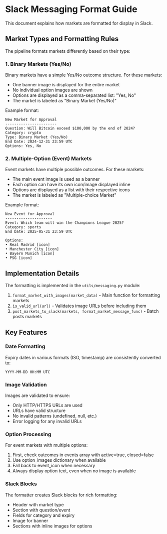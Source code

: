 # Slack Messaging Format Guide

This document explains how markets are formatted for display in Slack.

## Market Types and Formatting Rules

The pipeline formats markets differently based on their type:

### 1. Binary Markets (Yes/No)

Binary markets have a simple Yes/No outcome structure. For these markets:

- One banner image is displayed for the entire market
- No individual option images are shown
- Options are displayed as a comma-separated list: "Yes, No"
- The market is labeled as "Binary Market (Yes/No)"

Example format:
```
New Market for Approval
-----------------------
Question: Will Bitcoin exceed $100,000 by the end of 2024?
Category: crypto
Type: Binary Market (Yes/No)
End Date: 2024-12-31 23:59 UTC
Options: Yes, No
```

### 2. Multiple-Option (Event) Markets

Event markets have multiple possible outcomes. For these markets:

- The main event image is used as a banner
- Each option can have its own icon/image displayed inline
- Options are displayed as a list with their respective icons
- The market is labeled as "Multiple-choice Market"

Example format:
```
New Event for Approval
---------------------
Event: Which team will win the Champions League 2025?
Category: sports
End Date: 2025-05-31 23:59 UTC

Options:
• Real Madrid [icon]
• Manchester City [icon]
• Bayern Munich [icon]
• PSG [icon]
```

## Implementation Details

The formatting is implemented in the `utils/messaging.py` module:

1. `format_market_with_images(market_data)` - Main function for formatting markets
2. `is_valid_url(url)` - Validates image URLs before including them
3. `post_markets_to_slack(markets, format_market_message_func)` - Batch posts markets

## Key Features

### Date Formatting

Expiry dates in various formats (ISO, timestamp) are consistently converted to:
```
YYYY-MM-DD HH:MM UTC
```

### Image Validation

Images are validated to ensure:
- Only HTTP/HTTPS URLs are used
- URLs have valid structure
- No invalid patterns (undefined, null, etc.)
- Error logging for any invalid URLs

### Option Processing

For event markets with multiple options:
1. First, check outcomes in events array with active=true, closed=false
2. Use option_images dictionary when available
3. Fall back to event_icon when necessary
4. Always display option text, even when no image is available

### Slack Blocks

The formatter creates Slack blocks for rich formatting:
- Header with market type
- Section with question/event
- Fields for category and expiry
- Image for banner
- Sections with inline images for options